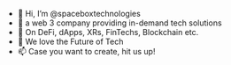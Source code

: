 - 👋 Hi, I’m @spaceboxtechnologies
- 👀 a web 3 company providing in-demand tech solutions 
- 🌱 On DeFi, dApps, XRs, FinTechs, Blockchain etc.
- 💞️ We love the Future of Tech
- 📫 Case you want to create, hit us up!

<!---
spaceboxtechnologies/spaceboxtechnologies is a ✨ special ✨ repository because its `README.md` (this file) appears on your GitHub profile.
You can click the Preview link to take a look at your changes.
--->
